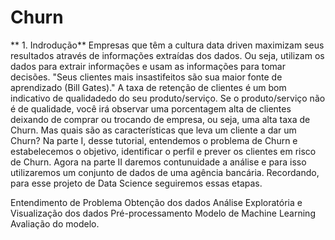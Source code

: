 # Churn
** 1. Indrodução** Empresas que têm a cultura data driven maximizam seus resultados através de informações extraídas dos dados. Ou seja, utilizam os dados para extrair informações e usam as informações para tomar decisões. "Seus clientes mais insastifeitos são sua maior fonte de aprendizado (Bill Gates)." A taxa de retenção de clientes é um bom indicativo de qualidadedo do seu produto/serviço. Se o produto/serviço não é de qualidade, você irá observar uma porcentagem alta de clientes deixando de comprar ou trocando de empresa, ou seja, uma alta taxa de Churn. Mas quais são as características que leva um cliente a dar um Churn? Na parte I, desse tutorial, entendemos o problema de Churn e estabelecemos o objetivo, identificar o perfil e prever os clientes em risco de Churn. Agora na parte II daremos contunuidade a análise e para isso utilizaremos um conjunto de dados de uma agência bancária. Recordando, para esse projeto de Data Science seguiremos essas etapas.

Entendimento de Problema
Obtenção dos dados
Análise Exploratória e Visualização dos dados
Pré-processamento
Modelo de Machine Learning
Avaliação do modelo.
